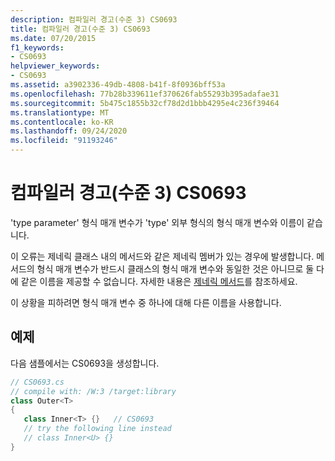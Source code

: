 ```yaml
---
description: 컴파일러 경고(수준 3) CS0693
title: 컴파일러 경고(수준 3) CS0693
ms.date: 07/20/2015
f1_keywords:
- CS0693
helpviewer_keywords:
- CS0693
ms.assetid: a3902336-49db-4808-b41f-8f0936bff53a
ms.openlocfilehash: 77b28b339611ef370626fab55293b395adafae31
ms.sourcegitcommit: 5b475c1855b32cf78d2d1bbb4295e4c236f39464
ms.translationtype: MT
ms.contentlocale: ko-KR
ms.lasthandoff: 09/24/2020
ms.locfileid: "91193246"
---
```

# <a name="compiler-warning-level-3-cs0693"></a>컴파일러 경고(수준 3) CS0693

'type parameter' 형식 매개 변수가 'type' 외부 형식의 형식 매개 변수와 이름이 같습니다.  
  
 이 오류는 제네릭 클래스 내의 메서드와 같은 제네릭 멤버가 있는 경우에 발생합니다. 메서드의 형식 매개 변수가 반드시 클래스의 형식 매개 변수와 동일한 것은 아니므로 둘 다에 같은 이름을 제공할 수 없습니다. 자세한 내용은 [제네릭 메서드](../programming-guide/generics/generic-methods.md)를 참조하세요.  
  
 이 상황을 피하려면 형식 매개 변수 중 하나에 대해 다른 이름을 사용합니다.  
  
## <a name="example"></a>예제  

 다음 샘플에서는 CS0693을 생성합니다.  
  
```csharp  
// CS0693.cs  
// compile with: /W:3 /target:library  
class Outer<T>  
{  
   class Inner<T> {}   // CS0693  
   // try the following line instead  
   // class Inner<U> {}  
}  
```
